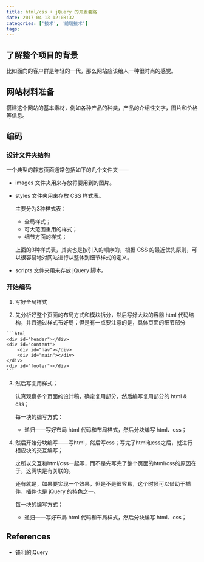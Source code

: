 ```yaml
---
title: html/css + jQuery 的开发套路
date: 2017-04-13 12:08:32
categories: ['技术', '前端技术']
tags:
---
```


## 了解整个项目的背景

比如面向的客户群是年轻的一代，那么网站应该给人一种很时尚的感觉。

## 网站材料准备

搭建这个网站的基本素材，例如各种产品的种类，产品的介绍性文字，图片和价格等信息。

## 编码

### 设计文件夹结构

一个典型的静态页面通常包括如下的几个文件夹——

- images 文件夹用来存放将要用到的图片。
- styles 文件夹用来存放 CSS 样式表。

    主要分为3种样式表：

    - 全局样式；
    - 可大范围重用的样式；
    - 细节方面的样式；

    上面的3种样式表，其实也是按引入的顺序的，根据 CSS 的最近优先原则，可以很容易地对网站进行从整体到细节样式的定义。

- scripts 文件夹用来存放 jQuery 脚本。

### 开始编码

1. 写好全局样式

2. 先分析好整个页面的布局方式和模块拆分，然后写好大块的容器 html 代码结构，并且通过样式布好局；但是有一点要注意的是，具体页面的细节部分
<!-- TODO: stop writing here——具体页面的布局，具体页面再写，先完成下面的复用部分编写就好 -->

    ```html
    <div id="header"></div>
    <div id="content">
        <div id="nav"></div>
        <div id="main"></div>
    </div>
    <div id="footer"></div>
    ```

3. 然后写复用样式；

    认真观察多个页面的设计稿，确定复用部分，然后编写复用部分的 html & css；

    每一块的编写方式：

    - 递归——写好布局 html 代码和布局样式，然后分块编写 html、css；

4. 然后开始分块编写——写html，然后写css；写完了html和css之后，就进行相应块的交互编写；

    之所以交互和html/css一起写，而不是先写完了整个页面的html/css的原因在于，这两块是有关联的。

    还有就是，如果要实现一个效果，但是不是很容易，这个时候可以借助于插件，插件也是 jQuery 的特色之一。

    每一块的编写方式：

    - 递归——写好布局 html 代码和布局样式，然后分块编写 html、css；

## References

- 锋利的jQuery
